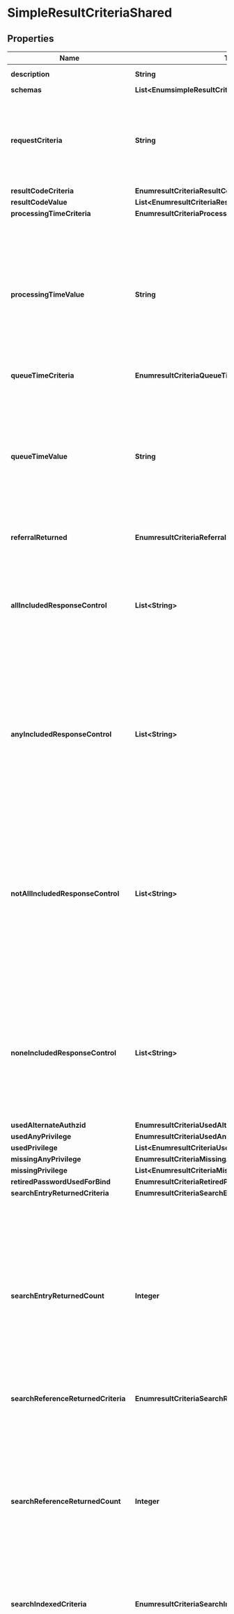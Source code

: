 

# SimpleResultCriteriaShared


## Properties

| Name | Type | Description | Notes |
|------------ | ------------- | ------------- | -------------|
|**description** | **String** | A description for this Result Criteria |  [optional] |
|**schemas** | **List&lt;EnumsimpleResultCriteriaSchemaUrn&gt;** |  |  |
|**requestCriteria** | **String** | Specifies a request criteria object that must match the associated request for operations included in this Simple Result Criteria. |  [optional] |
|**resultCodeCriteria** | **EnumresultCriteriaResultCodeCriteriaProp** |  |  [optional] |
|**resultCodeValue** | **List&lt;EnumresultCriteriaResultCodeValueProp&gt;** |  |  [optional] |
|**processingTimeCriteria** | **EnumresultCriteriaProcessingTimeCriteriaProp** |  |  [optional] |
|**processingTimeValue** | **String** | Specifies the boundary value to use for the operation processing time when determining whether to include that operation in this Simple Result Criteria. This will be ignored if the \&quot;processing-time-criteria\&quot; property has a value of \&quot;any\&quot;. |  [optional] |
|**queueTimeCriteria** | **EnumresultCriteriaQueueTimeCriteriaProp** |  |  [optional] |
|**queueTimeValue** | **String** | Specifies the boundary value to use for the time an operation spent on the work queue when determining whether to include that operation in this Simple Result Criteria. This will be ignored if the \&quot;queue-time-criteria\&quot; property has a value of \&quot;any\&quot;. |  [optional] |
|**referralReturned** | **EnumresultCriteriaReferralReturnedProp** |  |  [optional] |
|**allIncludedResponseControl** | **List&lt;String&gt;** | Specifies the OID of a control that must be present in the response to the client for operations included in this Simple Result Criteria. If any control OIDs are provided, then the response must contain all of those controls. |  [optional] |
|**anyIncludedResponseControl** | **List&lt;String&gt;** | Specifies the OID of a control that may be present in the response to the client for operations included in this Simple Result Criteria. If any control OIDs are provided, then the response must contain at least one of those controls. |  [optional] |
|**notAllIncludedResponseControl** | **List&lt;String&gt;** | Specifies the OID of a control that should not be present in the response to the client for operations included in this Simple Result Criteria. If any control OIDs are provided, then the response must not contain at least one of those controls (that is, the response may contain zero or more of those controls, but not all of them). |  [optional] |
|**noneIncludedResponseControl** | **List&lt;String&gt;** | Specifies the OID of a control that must not be present in the response to the client for operations included in this Simple Result Criteria. If any control OIDs are provided, then the response must not contain any of those controls. |  [optional] |
|**usedAlternateAuthzid** | **EnumresultCriteriaUsedAlternateAuthzidProp** |  |  [optional] |
|**usedAnyPrivilege** | **EnumresultCriteriaUsedAnyPrivilegeProp** |  |  [optional] |
|**usedPrivilege** | **List&lt;EnumresultCriteriaUsedPrivilegeProp&gt;** |  |  [optional] |
|**missingAnyPrivilege** | **EnumresultCriteriaMissingAnyPrivilegeProp** |  |  [optional] |
|**missingPrivilege** | **List&lt;EnumresultCriteriaMissingPrivilegeProp&gt;** |  |  [optional] |
|**retiredPasswordUsedForBind** | **EnumresultCriteriaRetiredPasswordUsedForBindProp** |  |  [optional] |
|**searchEntryReturnedCriteria** | **EnumresultCriteriaSearchEntryReturnedCriteriaProp** |  |  [optional] |
|**searchEntryReturnedCount** | **Integer** | Specifies the target number of entries returned for use when determining whether a search operation should be included in this Simple Result Criteria. This will be ignored for all operations other than search, and it will be ignored for search operations if the \&quot;search-entry-criteria\&quot; property has a value of \&quot;any\&quot;. |  [optional] |
|**searchReferenceReturnedCriteria** | **EnumresultCriteriaSearchReferenceReturnedCriteriaProp** |  |  [optional] |
|**searchReferenceReturnedCount** | **Integer** | Specifies the target number of references returned for use when determining whether a search operation should be included in this Simple Result Criteria. This will be ignored for all operations other than search, and it will be ignored for search operations if the \&quot;search-reference-criteria\&quot; property has a value of \&quot;any\&quot;. |  [optional] |
|**searchIndexedCriteria** | **EnumresultCriteriaSearchIndexedCriteriaProp** |  |  [optional] |
|**includedAuthzUserBaseDN** | **List&lt;String&gt;** | Specifies a base DN below which authorization user entries may exist for operations included in this Simple Result Criteria. The authorization user could be the currently authenticated user on the connection (the user that performed the Bind operation), or different if proxied authorization was used to request that the operation be performed under the authorization of another user (as is the case for operations that come through a Directory Proxy Server). This property will be ignored for operations where no authentication or authorization has been performed. |  [optional] |
|**excludedAuthzUserBaseDN** | **List&lt;String&gt;** | Specifies a base DN below which authorization user entries may exist for operations excluded from this Simple Result Criteria. The authorization user could be the currently authenticated user on the connection (the user that performed the Bind operation), or different if proxied authorization was used to request that the operation be performed under the authorization of another user (as is the case for operations that come through a Directory Proxy Server). This property will be ignored for operations where no authentication or authorization has been performed. |  [optional] |
|**allIncludedAuthzUserGroupDN** | **List&lt;String&gt;** | Specifies the DN of a group in which authorization users must exist for operations included in this Simple Result Criteria. If any group DNs are provided, then the authorization user must be a member of all of those groups. The authorization user could be the currently authenticated user on the connection (the user that performed the Bind operation), or different if proxied authorization was used to request that the operation be performed under the authorization of another user (as is the case for operations that come through a Directory Proxy Server). This property will be ignored for operations where no authentication or authorization has been performed. |  [optional] |
|**anyIncludedAuthzUserGroupDN** | **List&lt;String&gt;** | Specifies the DN of a group in which authorization users may exist for operations included in this Simple Result Criteria. If any group DNs are provided, then the authorization user must be a member of at least one of those groups. The authorization user could be the currently authenticated user on the connection (the user that performed the Bind operation), or different if proxied authorization was used to request that the operation be performed under the authorization of another user (as is the case for operations that come through a Directory Proxy Server). This property will be ignored for operations where no authentication or authorization has been performed. |  [optional] |
|**notAllIncludedAuthzUserGroupDN** | **List&lt;String&gt;** | Specifies the DN of a group in which authorization users should not exist for operations included in this Simple Result Criteria. If any group DNs are provided, then the authorization user must not be a member of at least one of those groups (that is, the user may be a member of zero or more of those groups, but not of all of them). The authorization user could be the currently authenticated user on the connection (the user that performed the Bind operation), or different if proxied authorization was used to request that the operation be performed under the authorization of another user (as is the case for operations that come through a Directory Proxy Server). This property will be ignored for operations where no authentication or authorization has been performed. |  [optional] |
|**noneIncludedAuthzUserGroupDN** | **List&lt;String&gt;** | Specifies the DN of a group in which authorization users must not exist for operations included in this Simple Result Criteria. If any group DNs are provided, then the authorization user must not be a member any of those groups. The authorization user could be the currently authenticated user on the connection (the user that performed the Bind operation), or different if proxied authorization was used to request that the operation be performed under the authorization of another user (as is the case for operations that come through a Directory Proxy Server). This property will be ignored for operations where no authentication or authorization has been performed. |  [optional] |



